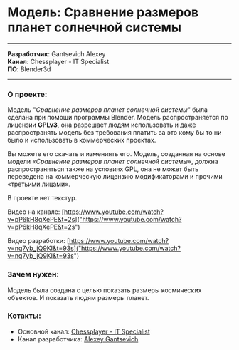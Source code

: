 # Модель: Сравнение размеров планет солнечной системы
---

__Разработчик__: Gantsevich Alexey  
__Канал__: Chessplayer - IT Specialist  
__ПО__: Blender3d  

---

### О проекте:  
Модель "_Сравнение размеров планет солнечной системы_" была сделана при помощи программы Blender. Модель распространяется по лицензии __GPLv3__, она разрешает людям использовать и даже распространять модель без требования платить за это кому бы то ни было и использовать в коммерческих проектах. 

Вы можете его скачать и измениять его. Модель, созданная на основе модели «_Сравнение размеров планет солнечной системы_», должна распространяться также на условиях GPL, она не может быть переведена на коммерческую лицензию модификаторами и прочими «третьими лицами». 


В проекте нет текстур.

Видео на канале: [https://www.youtube.com/watch?v=pP6kH8qXePE&t=2s]("https://www.youtube.com/watch?v=pP6kH8qXePE&t=2s")

Видео разработки: [https://www.youtube.com/watch?v=nq7yb_jQ9KI&t=93s]("https://www.youtube.com/watch?v=nq7yb_jQ9KI&t=93s")

### Зачем нужен:  
Модель была создана с целью показать размеры космических объектов. И показать людям размеры планет.

### Котакты: 
* Основной канал: [Chessplayer - IT Specialist]("https://www.youtube.com/@chessplayeritspecialist")  
* Канал разработчика: [Alexey Gantsevich]("https://www.youtube.com/channel/UCt7oE2_eelKlB88rXJ00jXg")
